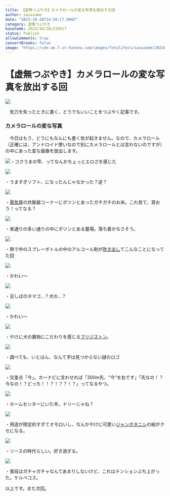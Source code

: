 ```yaml
---
title: 【虚無つぶやき】カメラロールの変な写真を放出する回
author: sasazame
date: "2023-10-28T14:50:17.000Z"
category: 虚無つぶやき
basename: 2023/10/28/235017
status: Publish
allowComments: true
convertBreaks: false
image: "https://cdn-ak.f.st-hatena.com/images/fotolife/s/sasazame/20230905/20230905172523.png"
---
```

# 【虚無つぶやき】カメラロールの変な写真を放出する回

![](https://cdn-ak.f.st-hatena.com/images/fotolife/s/sasazame/20230905/20230905172523.png)

　気力を失ったときに書く、どうでもいいことをつぶやく記事です。

<!-- Extended Body -->

### カメラロールの変な写真

　今日はもう、どうにもなんにも書く気が起きません。なので、カメラロール（正確には、アンドロイド使いなので別にカメラロールとは言わないのですが）の中にあった変な画像を放出します。

![](https://cdn-ak.f.st-hatena.com/images/fotolife/s/sasazame/20231028/20231028214627.png)・コクうまの雫、ってなんかちょっとエロさを感じた

![](https://lh3.googleusercontent.com/pw/ADCreHcppfFtjnUSQD8EuTCjp3_zHexQBveqtWHmryAvkcIJNJRe3IKH-ycku-bxTObt3c7FxdwhwV_ALlRzIr9ZQzOdrJ4EgtJmUh-tA7jGJGs10sRMrHwsef34R1RHSxxzngw6p0v0RY1p1x_z-PKI2X1z2BS0DGqbcZZbimzgExl2gZRwXn80UfBJvpXw7l5-SifuUPImma35s_Ci9iKIHR7j1AmWTUxGzwxrkCy6jL8SviiDsgWwZIyQBDmutnnvaPPGzukvf5wDZZcs_Y87p_Q_khjeNTnlUY6CXJSVwGEvTHQVbXF8tYUYy-IslwJBmlnXaF6zYBh0-kDckqiSj4-1YitfmpjeK1qBKLQ6xt79ORRkAt6ejkCrM-tSVeHlfyYomWwvDseZTkgFNSH1NRFebqMjdFXJAoE3UWjZ079n2kZ-NcH2kJ0PSPvwbjeZDfe3R1kU7CHJB_R6W1-2V4-Pq_jyxBUTyiN90GaUrYf36-icxtBeOAEH2-8P0SGJJBawJERTZsIuMACY7JmgNoVyA88oZ9HoO7XNXWwQ2fFD2ail8XSgrg7hJ66Oeo3-hpbmXUDkfWg2XVzZH2jlPf1RGICAqvTVKe-TYhp_O-wClcaKyiCBnDgdXDV6mTLwcGOZ0pSWFm3WujAUQlZZblCCz15MdTU_FcthLi0Ds-WKWWshuQW2VErM0q7R0eyE8a9VUdN-H4Rfds2M4BhGOgNtvsjdx7S4lautxeK4vuvKwhL7HBd7ydKHGgfvSvR1MLNaqvAA_zQy2pO1tRuEqudN6OLfwUlD0pMYkCFT_BBFs3g22BJGprY-MoDr76bWGs70QEj0I8ZKoJQoiEyI99x7cxkAKgZCvUjFnL7w0QqgkA6t6riniBYNe5fbZarczhb8wkY5QWfoUKdzIZB_h6AwLKe9Tl9m5q6q4-rOdPXQQvyXDBJIsfR1y7OjxA=w722-h962-s-no-gm?authuser=0)

・うますぎソフト、になったんじゃなかった？逆？

![](https://cdn-ak.f.st-hatena.com/images/fotolife/s/sasazame/20231028/20231028233718.png)

・[電気屋](https://d.hatena.ne.jp/keyword/%C5%C5%B5%A4%B2%B0)の炊飯器コーナーにポツンとあったガチガチのお米。これ見て、買おう！ってなる？

![](https://cdn-ak.f.st-hatena.com/images/fotolife/s/sasazame/20231028/20231028233917.png)

・車通りの多い通りの中にポツンとある墓場。落ち着かなさそう。

![](https://cdn-ak.f.st-hatena.com/images/fotolife/s/sasazame/20231028/20231028233954.png)

・熱で中のスプレーボトルの中のアルコール剤が[吹き出し](https://d.hatena.ne.jp/keyword/%BF%E1%A4%AD%BD%D0%A4%B7)てこんなことになってた回

![](https://cdn-ak.f.st-hatena.com/images/fotolife/s/sasazame/20231028/20231028234042.png)

・かわい～

![](https://cdn-ak.f.st-hatena.com/images/fotolife/s/sasazame/20231028/20231028234101.png)

・豆しばのタマゴ…？犬の…？

![](https://cdn-ak.f.st-hatena.com/images/fotolife/s/sasazame/20231028/20231028234148.png)

・かわい～

![](https://cdn-ak.f.st-hatena.com/images/fotolife/s/sasazame/20231028/20231028234243.png)

・やけに犬の置物にこだわりを感じる[ブリジストン](https://d.hatena.ne.jp/keyword/%A5%D6%A5%EA%A5%B8%A5%B9%A5%C8%A5%F3)。

![](https://cdn-ak.f.st-hatena.com/images/fotolife/s/sasazame/20231028/20231028234321.png)

・調べても、いとはん、なんて字は見つからない謎のロゴ

![](https://cdn-ak.f.st-hatena.com/images/fotolife/s/sasazame/20231028/20231028234410.png)

・交差点「今」。カーナビに言わせれば「300m先、"今"を右です」「先なの！？今なの！？どっち！！？！？？！？」ってなるやつ。

![](https://cdn-ak.f.st-hatena.com/images/fotolife/s/sasazame/20231028/20231028234507.png)

・ホームセンターにいた羊。ドリーじゃね？

![](https://cdn-ak.f.st-hatena.com/images/fotolife/s/sasazame/20231028/20231028234542.png)

・用途が限定的すぎてオモロいし、なんかやけに可愛い[ジャンボタニシ](https://d.hatena.ne.jp/keyword/%A5%B8%A5%E3%A5%F3%A5%DC%A5%BF%A5%CB%A5%B7)の絵がクセになる。

![](https://cdn-ak.f.st-hatena.com/images/fotolife/s/sasazame/20231028/20231028234709.png)

・リースの時代らしい。好き過ぎる。  
  

![](https://cdn-ak.f.st-hatena.com/images/fotolife/s/sasazame/20231028/20231028234853.png)

・普段はガチャガチャなんてあまりしないけど、これはテンションぶち上がった。ケルベコス。

以上です。また次回。